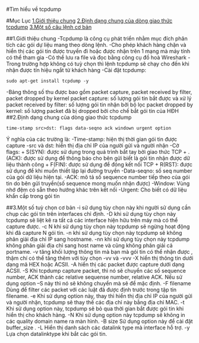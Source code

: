 #Tìm hiểu về tcpdump

#Mục Lục
[1.Giới thiệu chung](#1)
[2.Định dạng chung của dòng giao thức tcpdump](#2)
[3.Một số câu lệnh cơ bản](#3)

<a name='1'></a>
##1.Giới thiệu chung
\-Tcpdump là công cụ phát triển nhằm mục đích phân tích các gói dự liệu mang theo dòng lệnh.
\-Cho phép khách hàng chặn và hiển thị các gói tin được truyền đi hoặc được nhận trên 1 mạng mà máy tính có thể tham gia
\-Có thể lưu ra file và đọc bằng công cụ đồ hoà Wireshark
\-Trong trường hợp không có tuỳ chọn thì lệnh tcpdump sẽ chạy cho đến khi nhận được tín hiệu ngắt từ khách hàng
\-Cài đặt tcpdump:
```
sudo apt-get install tcpdump -y
```
\-Bảng thông số thu được bao gồm packet capture, packet received by filter, packet dropped by kernel
    packet capture: số lượng gói tin bắt được và xử lý
    packet received by filter: số lượng gói tin nhận bởi bộ lọc
    packet dropped by kernel: số lượng packet đã bị dropped bởi cho chế bắt gói tin của HĐH
<a name='2'></a>
##2.Định dạng chung của dòng giao thức tcpdump
```
time-stamp src>dst: flags data-seqno ack windown urgent option
```
Ý nghĩa của các trường là:
\-Time-stamp: hiện thị thời gian gói tin được capture
\-src và dst: hiển thị địa chỉ IP của người gửi và người nhận
\-Cờ flags: + S(SYN): được sử dụng trong quá trình bắt tay bời giao thức TCP
            + .(ACK): được sử dụng để thông báo cho bên gửi biết là gói tin nhận được dữ liệu thành công
            + F(FIN): được sử dụng để đóng kết nối TCP
            + R(RST): được sử dụng để khi muốn thiết lập lại đường truyền
\-Data-seqno: số seq number của gói dữ liệu hiện tại.
\-ACK: mô tả số sequence number tiếp theo của gói tin do bên gửi truyền(số sequence mong muốn nhận được)
\-Window: Vùng nhớ đệm có sẵn theo hướng khác trên kết nối
\-Urgent: Cho biết có dữ liệu khẩn cấp trong gói tin

<a name='3'></a>
##3.Một số tuỳ chọn cơ bản
    -i sử dụng tùy chọn này khi người sử dụng cần chụp các gói tin trên interfaces chỉ định.
    -D khi sử dụng tùy chọn này tcpdump sẽ liệt kê ra tất cả các interface hiện hữu trên máy mà có thể capture được.
    -c N khi sử dụng tùy chọn này tcpdump sẽ ngừng hoạt động khi đã capture N gói tin.
    -n khi sử dụng tùy chọn này tcpdump sẽ không phân giải địa chỉ IP sang hostname.
    -nn khi sử dụng tùy chọn này tcpdump không phân giải địa chỉ sang host name và cũng không phân giải cả portname.
    -v tăng khối lượng thông tin mà bạn mà gói tin có thể nhận được , thậm chí có thể tăng thêm với tùy chọn -vv và -vvv
    -X hiển thị thông tin dưới dạng mã HEX hoặc ACSII.
    -A hiển thị các packet được capture dưới dạng ACSII.
    -S Khi tcpdump capture packet, thì nó sẽ chuyển các số sequence number, ACK thành các relative sequense number, relative ACK. Nếu sử dụng option –S này thì nó sẽ không chuyển mà sẽ để mặc định.
    -F filename Dùng để filter các packet với các luật đã được định trước trong tập tin filename.
    -e Khi sử dụng option này, thay thì hiển thị địa chỉ IP của người gửi và người nhận, tcpdump sẽ thay thế các địa chỉ này bằng địa chỉ MAC.
    -t Khi sử dụng option này, tcpdump sẽ bỏ qua thời gian bắt được gói tin khi hiển thị cho khách hàng.
    -N Khi sử dụng option này tcpdump sẽ không in các quality domain name ra màn hình.
    -B size Sử dụng option này để cài đặt buffer_size .
    -L Hiển thị danh sách các datalink type mà interface hỗ trợ.
    -y Lựa chọn datalinktype khi bắt các gói tin.
